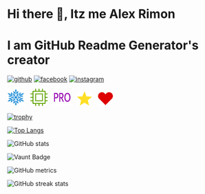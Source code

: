 # Hi there 👋, Itz me Alex Rimon
# I am GitHub Readme Generator's creator


[<img src='https://cdn.jsdelivr.net/npm/simple-icons@3.0.1/icons/github.svg' alt='github' height='40'>](https://github.com/MR-RIMON-404)  [<img src='https://cdn.jsdelivr.net/npm/simple-icons@3.0.1/icons/facebook.svg' alt='facebook' height='40'>](https://www.facebook.com/itz.rimon.oky)  [<img src='https://cdn.jsdelivr.net/npm/simple-icons@3.0.1/icons/instagram.svg' alt='instagram' height='40'>](https://www.instagram.com/itz____saiko____tom/)  

<a href='https://archiveprogram.github.com/'><img src='https://raw.githubusercontent.com/acervenky/animated-github-badges/master/assets/acbadge.gif' width='40' height='40'></a> <a href='https://docs.github.com/en/developers'><img src='https://raw.githubusercontent.com/acervenky/animated-github-badges/master/assets/devbadge.gif' width='40' height='40'></a> <a href='https://github.com/pricing'><img src='https://raw.githubusercontent.com/acervenky/animated-github-badges/master/assets/pro.gif' width='40' height='40'></a> <a href='https://stars.github.com/'><img src='https://raw.githubusercontent.com/acervenky/animated-github-badges/master/assets/starbadge.gif' width='35' height='35'></a> <a href='https://docs.github.com/en/github/supporting-the-open-source-community-with-github-sponsors'><img src='https://raw.githubusercontent.com/acervenky/animated-github-badges/master/assets/sponsorbadge.gif' width='35' height='35'></a> 

[![trophy](https://github-profile-trophy.vercel.app/?username=MR-RIMON-404)](https://github.com/ryo-ma/github-profile-trophy)

[![Top Langs](https://github-readme-stats.vercel.app/api/top-langs/?username=MR-RIMON-404)](https://github.com/anuraghazra/github-readme-stats)

![GitHub stats](https://github-readme-stats.vercel.app/api?username=MR-RIMON-404&show_icons=true&count_private=true)  

![Vaunt Badge](https://api.vaunt.dev/v1/github/entities/MR-RIMON-404/contributions?format=svg&private=true)  

![GitHub metrics](https://metrics.lecoq.io/MR-RIMON-404)  

![GitHub streak stats](https://streak-stats.demolab.com/?user=MR-RIMON-404)  

